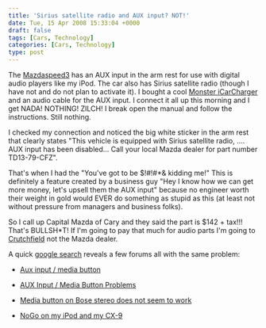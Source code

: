 ```yaml
---
title: 'Sirius satellite radio and AUX input? NOT!'
date: Tue, 15 Apr 2008 15:33:04 +0000
draft: false
tags: [Cars, Technology]
categories: [Cars, Technology]
type: post
---
```


The [Mazdaspeed3](http://zeusville.wordpress.com/2008/03/20/2007-mazda-mazdaspeed3/) has an AUX input in the arm rest for use with digital audio players like my iPod. The car also has Sirius satellite radio (though I have not and do not plan to activate it). I bought a cool [Monster iCarCharger](http://www.amazon.com/Monster-Ultra-Low-iCharger-AICHG2-IP/dp/B00015GYTU/ref=pd_bbs_1?ie=UTF8&s=electronics&qid=1208273552&sr=8-1) and an audio cable for the AUX input. I connect it all up this morning and I get NADA! NOTHING! ZILCH! I break open the manual and follow the instructions. Still nothing.

I checked my connection and noticed the big white sticker in the arm rest that clearly states "This vehicle is equipped with Sirius satellite radio, .... AUX input has been disabled... Call your local Mazda dealer for part number TD13-79-CFZ".

That's when I had the "You've got to be $!#!#\*& kidding me!" This is definitely a feature created by a business guy "Hey I know how we can get more money, let's upsell them the AUX input" because no engineer worth their weight in gold would EVER do something as stupid as this (at least not without pressure from managers and business folks).

So I call up Capital Mazda of Cary and they said the part is $142 + tax!!! That's BULLSH\*T! If I'm going to pay that much for audio parts I'm going to [Crutchfield](http://www.crutchfield.com) not the Mazda dealer.

A quick [google search](http://www.google.com/search?hl=en&c2coff=1&q=TD13-79-CFZ&btnG=Search&lr=lang_en%7Clang_es) reveals a few forums all with the same problem:

*   [Aux input / media button](http://forums.mazdaworld.org/index.php?showtopic=19783&mode=threaded&pid=387522)

*   [AUX Input / Media Button Problems](http://www.mazdaforum.com/archive/threads/aux-input-media-button-problems-32349-1.html)

*   [Media button on Bose stereo does not seem to work](http://www.mazdaforum.com/archive/threads/media-button-on-bose-stereo-does-not-seem-to-work-46176-1.html)

*   [NoGo on my iPod and my CX-9](http://forums.mazdaworld.org/index.php?act=Print&client=printer&f=12&t=19909)